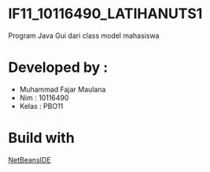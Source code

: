 # IF11_10116490_LATIHANUTS1
Program Java Gui dari class model mahasiswa 

# Developed by :
  - Muhammad Fajar Maulana
  - Nim : 10116490
  - Kelas : PBO11
# Build with
 [NetBeansIDE](ttps://netbeans.org/ "NetBeansIDE")
